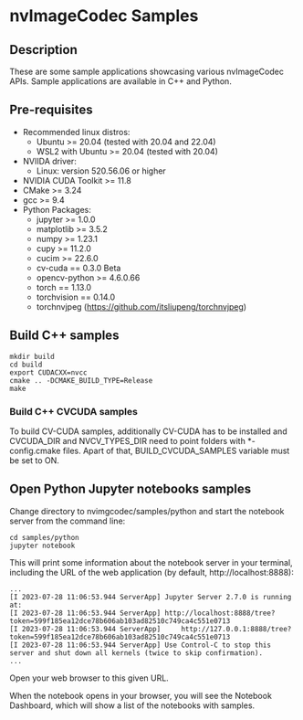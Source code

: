 # nvImageCodec Samples

## Description

These are some sample applications showcasing various nvImageCodec APIs. Sample applications are available in C++ and Python.

## Pre-requisites
- Recommended linux distros:
    - Ubuntu >= 20.04 (tested with 20.04 and 22.04)
    - WSL2 with Ubuntu >= 20.04 (tested with 20.04)
- NVIIDA driver: 
    - Linux: version 520.56.06 or higher
- NVIDIA CUDA Toolkit >= 11.8
- CMake >= 3.24
- gcc >= 9.4
- Python Packages:
    - jupyter >= 1.0.0 
    - matplotlib >= 3.5.2
    - numpy >= 1.23.1
    - cupy >= 11.2.0
    - cucim >= 22.6.0
    - cv-cuda == 0.3.0 Beta
    - opencv-python >= 4.6.0.66
    - torch == 1.13.0
    - torchvision == 0.14.0
    - torchnvjpeg (https://github.com/itsliupeng/torchnvjpeg)


## Build C++ samples

```
mkdir build
cd build
export CUDACXX=nvcc
cmake .. -DCMAKE_BUILD_TYPE=Release
make
```

### Build C++ CVCUDA samples

To build CV-CUDA samples, additionally CV-CUDA has to be installed and CVCUDA_DIR and NVCV_TYPES_DIR
need to point folders with *-config.cmake files. Apart of that, BUILD_CVCUDA_SAMPLES variable must be set to ON.

## Open Python Jupyter notebooks samples

Change directory to nvimgcodec/samples/python and start the notebook server from the command line: 

```
cd samples/python
jupyter notebook
```

This will print some information about the notebook server in your terminal, including the URL of the web application (by default, http://localhost:8888):

```
...
[I 2023-07-28 11:06:53.944 ServerApp] Jupyter Server 2.7.0 is running at:
[I 2023-07-28 11:06:53.944 ServerApp] http://localhost:8888/tree?token=599f185ea12dce78b606ab103ad82510c749ca4c551e0713
[I 2023-07-28 11:06:53.944 ServerApp]     http://127.0.0.1:8888/tree?token=599f185ea12dce78b606ab103ad82510c749ca4c551e0713
[I 2023-07-28 11:06:53.944 ServerApp] Use Control-C to stop this server and shut down all kernels (twice to skip confirmation).
...

```

Open your web browser to this given URL.

When the notebook opens in your browser, you will see the Notebook Dashboard, which will show a list of the notebooks with samples. 